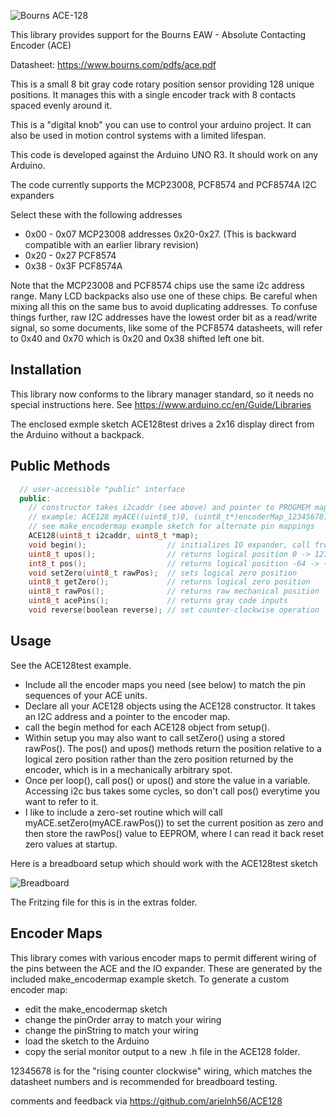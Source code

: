 ![Bourns ACE-128](http://www.bourns.com/images/Products/encoders/dataprodline_sensors_controls_enc_contact.jpg)

This library provides support for the Bourns EAW - Absolute Contacting Encoder (ACE) 

Datasheet: https://www.bourns.com/pdfs/ace.pdf

This is a small 8 bit gray code rotary position sensor providing 128 unique positions. It manages this with a single encoder track with 8 contacts spaced evenly around it.  

This is a "digital knob" you can use to control your arduino project. It can
also be used in motion control systems with a limited lifespan.

This code is developed against the Arduino UNO R3. It should work on any Arduino. 

The code currently supports the MCP23008, PCF8574 and PCF8574A I2C expanders

Select these with the following addresses

* 0x00 - 0x07 MCP23008 addresses 0x20-0x27. (This is backward compatible with an earlier library revision)
* 0x20 - 0x27 PCF8574
* 0x38 - 0x3F PCF8574A

Note that the MCP23008 and PCF8574 chips use the same i2c address range. Many LCD backpacks also use one of these chips. Be careful when mixing all this on the same bus to avoid duplicating addresses. To confuse things further, raw I2C addresses have the lowest order bit as a read/write signal, so some documents, like some of the PCF8574 datasheets, will refer to 0x40 and 0x70 which is 0x20 and 0x38 shifted left one bit.

Installation
--------------------------------------------------------------------------------

This library now conforms to the library manager standard, so it needs no special instructions here. See https://www.arduino.cc/en/Guide/Libraries

The enclosed exmple sketch ACE128test drives a 2x16 display direct from the Arduino without a backpack.

Public Methods
--------------------------------------------------------------------------------
```c++
  // user-accessible "public" interface
  public:
    // constructor takes i2caddr (see above) and pointer to PROGMEM map table
    // example: ACE128 myACE((uint8_t)0, (uint8_t*)encoderMap_12345678);
    // see make_encodermap example sketch for alternate pin mappings 
    ACE128(uint8_t i2caddr, uint8_t *map); 
    void begin();                  // initializes IO expander, call from setup()
    uint8_t upos();                // returns logical position 0 -> 127
    int8_t pos();                  // returns logical position -64 -> +63
    void setZero(uint8_t rawPos);  // sets logical zero position
    uint8_t getZero();             // returns logical zero position
    uint8_t rawPos();              // returns raw mechanical position
    uint8_t acePins();             // returns gray code inputs
    void reverse(boolean reverse); // set counter-clockwise operation
```

Usage
--------------------------------------------------------------------------------
See the ACE128test example. 
* Include all the encoder maps you need (see below) to match the pin sequences
of your ACE units. 
* Declare all your ACE128 objects using the ACE128 constructor. It takes an I2C address and a pointer to the encoder map.
* call the begin method for each ACE128 object from setup().
* Within setup you may also want to call setZero() using a stored rawPos(). The
pos() and upos() methods return the position relative to a logical zero
position rather than the zero position returned by the encoder, which is in a
mechanically arbitrary spot.
* Once per loop(), call pos() or upos() and store the value in a variable. Accessing i2c bus takes some cycles, so don't call pos() everytime you want to
refer to it. 
* I like to include a zero-set routine which will call 
    myACE.setZero(myACE.rawPos())
to set the current position as zero and then store the rawPos() value to EEPROM,
where I can read it back reset zero values at startup. 

Here is a breadboard setup which should work with the ACE128test sketch

![Breadboard](https://github.com/arielnh56/ACE128/blob/master/extras/ace128test_bb.jpg)

The Fritzing file for this is in the extras folder.

Encoder Maps
--------------------------------------------------------------------------------

This library comes with various encoder maps to permit different wiring of the pins
between the ACE and the IO expander. These are generated by the included make_encodermap example sketch. To generate a custom encoder map:
* edit the make_encodermap sketch
* change the pinOrder array to match your wiring
* change the pinString to match your wiring
* load the sketch to the Arduino
* copy the serial monitor output to a new .h file in the ACE128 folder.  

12345678 is for the "rising counter clockwise" wiring, which matches the datasheet
numbers and is recommended for breadboard testing. 

comments and feedback via https://github.com/arielnh56/ACE128


